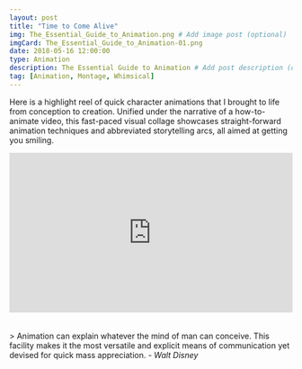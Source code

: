 ```yaml
---
layout: post
title: "Time to Come Alive"
img: The_Essential_Guide_to_Animation.png # Add image post (optional)
imgCard: The_Essential_Guide_to_Animation-01.png
date: 2018-05-16 12:00:00 
type: Animation
description: The Essential Guide to Animation # Add post description (optional)
tag: [Animation, Montage, Whimsical]
---
```

Here is a highlight reel of quick character animations that I brought to life from conception to creation.  Unified under the narrative of a how-to-animate video, this fast-paced visual collage showcases straight-forward animation techniques and abbreviated storytelling arcs, all aimed at getting you smiling. 

<div style="padding:56.25% 0 0 0;position:relative;"><iframe src="https://player.vimeo.com/video/270125816?byline=0&portrait=0" style="position:absolute;top:0;left:0;width:100%;height:100%;" frameborder="0" webkitallowfullscreen mozallowfullscreen allowfullscreen></iframe></div><script src="https://player.vimeo.com/api/player.js"></script>
<br/>
<br/>
> Animation can explain whatever the mind of man can conceive. This facility makes it the most versatile and explicit means of communication yet devised for quick mass appreciation. <cite>- Walt Disney</cite>